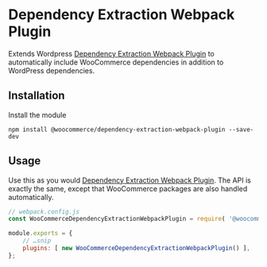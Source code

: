 # Dependency Extraction Webpack Plugin

Extends Wordpress [Dependency Extraction Webpack Plugin](https://github.com/WordPress/gutenberg/tree/master/packages/dependency-extraction-webpack-plugin) to automatically include WooCommerce dependencies in addition to WordPress dependencies.

## Installation

Install the module

```
npm install @woocommerce/dependency-extraction-webpack-plugin --save-dev
```

## Usage

Use this as you would [Dependency Extraction Webpack Plugin](https://github.com/WordPress/gutenberg/tree/master/packages/dependency-extraction-webpack-plugin). The API is exactly the same, except that WooCommerce packages are also handled automatically.

```js
// webpack.config.js
const WooCommerceDependencyExtractionWebpackPlugin = require( '@woocommerce/dependency-extraction-webpack-plugin' );

module.exports = {
	// …snip
	plugins: [ new WooCommerceDependencyExtractionWebpackPlugin() ],
};
```
